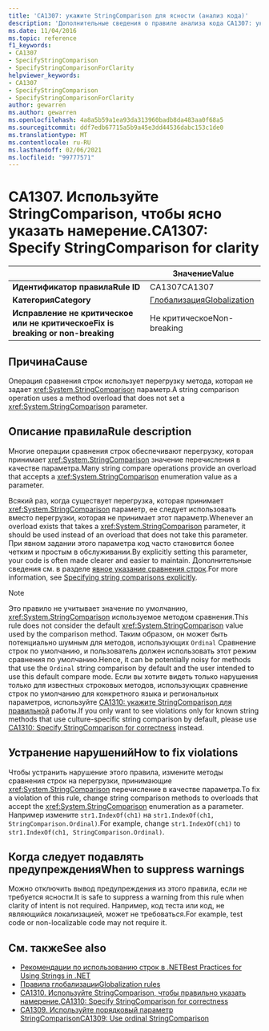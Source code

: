 ```yaml
---
title: 'CA1307: укажите StringComparison для ясности (анализ кода)'
description: 'Дополнительные сведения о правиле анализа кода CA1307: указание StringComparison для ясности'
ms.date: 11/04/2016
ms.topic: reference
f1_keywords:
- CA1307
- SpecifyStringComparison
- SpecifyStringComparisonForClarity
helpviewer_keywords:
- CA1307
- SpecifyStringComparison
- SpecifyStringComparisonForClarity
author: gewarren
ms.author: gewarren
ms.openlocfilehash: 4a8a5b59a1ea93da313960badb8da483aa0f68a5
ms.sourcegitcommit: ddf7edb67715a5b9a45e3dd44536dabc153c1de0
ms.translationtype: MT
ms.contentlocale: ru-RU
ms.lasthandoff: 02/06/2021
ms.locfileid: "99777571"
---
```

# <a name="ca1307-specify-stringcomparison-for-clarity"></a><span data-ttu-id="fe941-103">CA1307. Используйте StringComparison, чтобы ясно указать намерение.</span><span class="sxs-lookup"><span data-stu-id="fe941-103">CA1307: Specify StringComparison for clarity</span></span>

| | <span data-ttu-id="fe941-104">Значение</span><span class="sxs-lookup"><span data-stu-id="fe941-104">Value</span></span> |
|-|-|
| <span data-ttu-id="fe941-105">**Идентификатор правила**</span><span class="sxs-lookup"><span data-stu-id="fe941-105">**Rule ID**</span></span> |<span data-ttu-id="fe941-106">CA1307</span><span class="sxs-lookup"><span data-stu-id="fe941-106">CA1307</span></span>|
| <span data-ttu-id="fe941-107">**Категория**</span><span class="sxs-lookup"><span data-stu-id="fe941-107">**Category**</span></span> |[<span data-ttu-id="fe941-108">Глобализация</span><span class="sxs-lookup"><span data-stu-id="fe941-108">Globalization</span></span>](globalization-warnings.md)|
| <span data-ttu-id="fe941-109">**Исправление не критическое или не критическое**</span><span class="sxs-lookup"><span data-stu-id="fe941-109">**Fix is breaking or non-breaking**</span></span> |<span data-ttu-id="fe941-110">Не критическое</span><span class="sxs-lookup"><span data-stu-id="fe941-110">Non-breaking</span></span>|

## <a name="cause"></a><span data-ttu-id="fe941-111">Причина</span><span class="sxs-lookup"><span data-stu-id="fe941-111">Cause</span></span>

<span data-ttu-id="fe941-112">Операция сравнения строк использует перегрузку метода, которая не задает <xref:System.StringComparison> параметр.</span><span class="sxs-lookup"><span data-stu-id="fe941-112">A string comparison operation uses a method overload that does not set a <xref:System.StringComparison> parameter.</span></span>

## <a name="rule-description"></a><span data-ttu-id="fe941-113">Описание правила</span><span class="sxs-lookup"><span data-stu-id="fe941-113">Rule description</span></span>

<span data-ttu-id="fe941-114">Многие операции сравнения строк обеспечивают перегрузку, которая принимает <xref:System.StringComparison> значение перечисления в качестве параметра.</span><span class="sxs-lookup"><span data-stu-id="fe941-114">Many string compare operations provide an overload that accepts a <xref:System.StringComparison> enumeration value as a parameter.</span></span>

<span data-ttu-id="fe941-115">Всякий раз, когда существует перегрузка, которая принимает <xref:System.StringComparison> параметр, ее следует использовать вместо перегрузки, которая не принимает этот параметр.</span><span class="sxs-lookup"><span data-stu-id="fe941-115">Whenever an overload exists that takes a <xref:System.StringComparison> parameter, it should be used instead of an overload that does not take this parameter.</span></span> <span data-ttu-id="fe941-116">При явном задании этого параметра код часто становится более четким и простым в обслуживании.</span><span class="sxs-lookup"><span data-stu-id="fe941-116">By explicitly setting this parameter, your code is often made clearer and easier to maintain.</span></span> <span data-ttu-id="fe941-117">Дополнительные сведения см. в разделе [явное указание сравнения строк](../../../standard/base-types/best-practices-strings.md#specifying-string-comparisons-explicitly).</span><span class="sxs-lookup"><span data-stu-id="fe941-117">For more information, see [Specifying string comparisons explicitly](../../../standard/base-types/best-practices-strings.md#specifying-string-comparisons-explicitly).</span></span>

> [!NOTE]
> <span data-ttu-id="fe941-118">Это правило не учитывает значение по умолчанию, <xref:System.StringComparison> используемое методом сравнения.</span><span class="sxs-lookup"><span data-stu-id="fe941-118">This rule does not consider the default <xref:System.StringComparison> value used by the comparison method.</span></span> <span data-ttu-id="fe941-119">Таким образом, он может быть потенциально шумным для методов, использующих `Ordinal` Сравнение строк по умолчанию, и пользователь должен использовать этот режим сравнения по умолчанию.</span><span class="sxs-lookup"><span data-stu-id="fe941-119">Hence, it can be potentially noisy for methods that use the `Ordinal` string comparison by default and the user intended to use this default compare mode.</span></span>
> <span data-ttu-id="fe941-120">Если вы хотите видеть только нарушения только для известных строковых методов, использующих сравнение строк по умолчанию для конкретного языка и региональных параметров, используйте [CA1310: укажите StringComparison для правильной](ca1310.md) работы.</span><span class="sxs-lookup"><span data-stu-id="fe941-120">If you only want to see violations only for known string methods that use culture-specific string comparison by default, please use [CA1310: Specify StringComparison for correctness](ca1310.md) instead.</span></span>

## <a name="how-to-fix-violations"></a><span data-ttu-id="fe941-121">Устранение нарушений</span><span class="sxs-lookup"><span data-stu-id="fe941-121">How to fix violations</span></span>

<span data-ttu-id="fe941-122">Чтобы устранить нарушение этого правила, измените методы сравнения строк на перегрузки, принимающие <xref:System.StringComparison> перечисление в качестве параметра.</span><span class="sxs-lookup"><span data-stu-id="fe941-122">To fix a violation of this rule, change string comparison methods to overloads that accept the <xref:System.StringComparison> enumeration as a parameter.</span></span> <span data-ttu-id="fe941-123">Например измените `str1.IndexOf(ch1)` на `str1.IndexOf(ch1, StringComparison.Ordinal)`.</span><span class="sxs-lookup"><span data-stu-id="fe941-123">For example, change `str1.IndexOf(ch1)` to `str1.IndexOf(ch1, StringComparison.Ordinal)`.</span></span>

## <a name="when-to-suppress-warnings"></a><span data-ttu-id="fe941-124">Когда следует подавлять предупреждения</span><span class="sxs-lookup"><span data-stu-id="fe941-124">When to suppress warnings</span></span>

<span data-ttu-id="fe941-125">Можно отключить вывод предупреждения из этого правила, если не требуется ясности.</span><span class="sxs-lookup"><span data-stu-id="fe941-125">It is safe to suppress a warning from this rule when clarity of intent is not required.</span></span> <span data-ttu-id="fe941-126">Например, код теста или код, не являющийся локализацией, может не требоваться.</span><span class="sxs-lookup"><span data-stu-id="fe941-126">For example, test code or non-localizable code may not require it.</span></span>

## <a name="see-also"></a><span data-ttu-id="fe941-127">См. также</span><span class="sxs-lookup"><span data-stu-id="fe941-127">See also</span></span>

- [<span data-ttu-id="fe941-128">Рекомендации по использованию строк в .NET</span><span class="sxs-lookup"><span data-stu-id="fe941-128">Best Practices for Using Strings in .NET</span></span>](../../../standard/base-types/best-practices-strings.md)
- [<span data-ttu-id="fe941-129">Правила глобализации</span><span class="sxs-lookup"><span data-stu-id="fe941-129">Globalization rules</span></span>](globalization-warnings.md)
- [<span data-ttu-id="fe941-130">CA1310. Используйте StringComparison, чтобы правильно указать намерение.</span><span class="sxs-lookup"><span data-stu-id="fe941-130">CA1310: Specify StringComparison for correctness</span></span>](ca1310.md)
- [<span data-ttu-id="fe941-131">CA1309. Используйте порядковый параметр StringComparison</span><span class="sxs-lookup"><span data-stu-id="fe941-131">CA1309: Use ordinal StringComparison</span></span>](ca1309.md)
